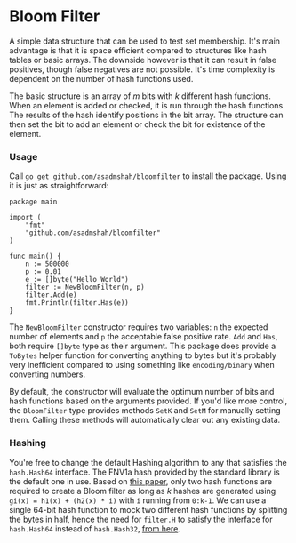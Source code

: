 # Bloom Filter
A simple data structure that can be used to test set membership. It's main
advantage is that it is space efficient compared to structures like hash tables
or basic arrays. The downside however is that it can result in false positives,
though false negatives are not possible. It's time complexity is dependent on
the number of hash functions used.

The basic structure is an array of _m_ bits with _k_ different hash functions.
When an element is added or checked, it is run through the hash functions. The
results of the hash identify positions in the bit array. The structure can then
set the bit to add an element or check the bit for existence of the element. 


### Usage
Call `go get github.com/asadmshah/bloomfilter` to install the package. Using it
is just as straightforward: 
~~~
package main

import (
	"fmt"
	"github.com/asadmshah/bloomfilter"
)

func main() {
	n := 500000
	p := 0.01
	e := []byte("Hello World")
	filter := NewBloomFilter(n, p)
	filter.Add(e)
	fmt.Println(filter.Has(e))
}
~~~
The `NewBloomFilter` constructor requires two variables: `n` the expected number
of elements and `p` the acceptable false positive rate. `Add` and `Has`, both
require `[]byte` type as their argument. This package does provide a `ToBytes`
helper function for converting anything to bytes but it's probably very
inefficient compared to using something like `encoding/binary` when converting
numbers. 

By default, the constructor will evaluate the optimum number of bits and hash
functions based on the arguments provided. If you'd like more control, the
`BloomFilter` type provides methods `SetK` and `SetM` for manually setting them.
Calling these methods will automatically clear out any existing data.


### Hashing
You're free to change the default Hashing algorithm to any that satisfies the
`hash.Hash64` interface. The FNV1a hash provided by the standard library is the
default one in use. Based on [this
paper](http://www.eecs.harvard.edu/~kirsch/pubs/bbbf/rsa.pdf), only two hash
functions are required to create a Bloom filter as long as _k_ hashes are
generated using `gi(x) = h1(x) + (h2(x) * i)` with `i` running from `0:k-1`.
We can use a single 64-bit hash function to mock two different hash functions by
splitting the bytes in half, hence the need for `filter.H` to satisfy the
interface for `hash.Hash64` instead of `hash.Hash32`, [from
here](http://willwhim.wpengine.com/2011/09/03/producing-n-hash-functions-by-hashing-only-once/).

